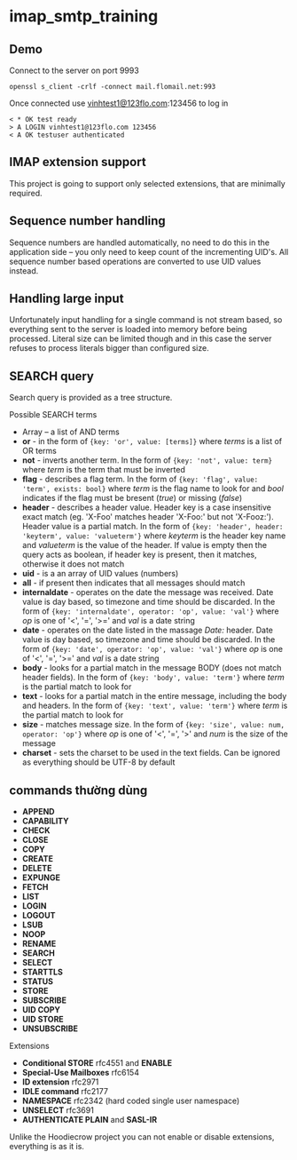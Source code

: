 # imap_smtp_training

## Demo

Connect to the server on port 9993

    openssl s_client -crlf -connect mail.flomail.net:993

Once connected use vinhtest1@123flo.com:123456 to log in

    < * OK test ready
    > A LOGIN vinhtest1@123flo.com 123456
    < A OK testuser authenticated

## IMAP extension support

This project is going to support only selected extensions, that are minimally required.

## Sequence number handling

Sequence numbers are handled automatically, no need to do this in the application side – you only need to keep count of the incrementing UID's. All sequence number based operations are converted to use UID values instead.

## Handling large input

Unfortunately input handling for a single command is not stream based, so everything sent to the server is loaded into memory before being processed. Literal size can be limited though and in this case the server refuses to process literals bigger than configured size.

## SEARCH query

Search query is provided as a tree structure.

Possible SEARCH terms

- Array – a list of AND terms
- **or** - in the form of `{key: 'or', value: [terms]}` where _terms_ is a list of OR terms
- **not** - inverts another term. In the form of `{key: 'not', value: term}` where _term_ is the term that must be inverted
- **flag** - describes a flag term. In the form of `{key: 'flag', value: 'term', exists: bool}` where _term_ is the flag name to look for and _bool_ indicates if the flag must be bresent (_true_) or missing (_false_)
- **header** - describes a header value. Header key is a case insensitive exact match (eg. 'X-Foo' matches header 'X-Foo:' but not 'X-Fooz:'). Header value is a partial match. In the form of `{key: 'header', header: 'keyterm', value: 'valueterm'}` where _keyterm_ is the header key name and _valueterm_ is the value of the header. If value is empty then the query acts as boolean, if header key is present, then it matches, otherwise it does not match
- **uid** - is a an array of UID values (numbers)
- **all** - if present then indicates that all messages should match
- **internaldate** - operates on the date the message was received. Date value is day based, so timezone and time should be discarded. In the form of `{key: 'internaldate', operator: 'op', value: 'val'}` where _op_ is one of '<', '=', '>=' and _val_ is a date string
- **date** - operates on the date listed in the massage _Date:_ header. Date value is day based, so timezone and time should be discarded. In the form of `{key: 'date', operator: 'op', value: 'val'}` where _op_ is one of '<', '=', '>=' and _val_ is a date string
- **body** - looks for a partial match in the message BODY (does not match header fields). In the form of `{key: 'body', value: 'term'}` where _term_ is the partial match to look for
- **text** - looks for a partial match in the entire message, including the body and headers. In the form of `{key: 'text', value: 'term'}` where _term_ is the partial match to look for
- **size** - matches message size. In the form of `{key: 'size', value: num, operator: 'op'}` where _op_ is one of '<', '=', '>' and _num_ is the size of the message
- **charset** - sets the charset to be used in the text fields. Can be ignored as everything should be UTF-8 by default

## commands thường dùng

- **APPEND**
- **CAPABILITY**
- **CHECK**
- **CLOSE**
- **COPY**
- **CREATE**
- **DELETE**
- **EXPUNGE**
- **FETCH**
- **LIST**
- **LOGIN**
- **LOGOUT**
- **LSUB**
- **NOOP**
- **RENAME**
- **SEARCH**
- **SELECT**
- **STARTTLS**
- **STATUS**
- **STORE**
- **SUBSCRIBE**
- **UID COPY**
- **UID STORE**
- **UNSUBSCRIBE**

Extensions

- **Conditional STORE** rfc4551 and **ENABLE**
- **Special-Use Mailboxes** rfc6154
- **ID extension** rfc2971
- **IDLE command** rfc2177
- **NAMESPACE** rfc2342 (hard coded single user namespace)
- **UNSELECT** rfc3691
- **AUTHENTICATE PLAIN** and **SASL-IR**

Unlike the Hoodiecrow project you can not enable or disable extensions, everything is as it is.
